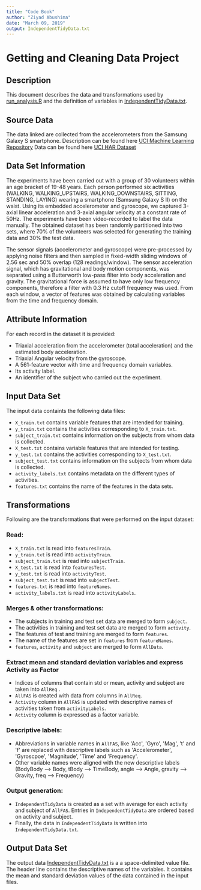 ```yaml
---
title: "Code Book"
author: "Ziyad Abushima"
date: "March 09, 2019"
output: IndependentTidyData.txt
---
```

# Getting and Cleaning Data Project

## Description
This document describes the data and transformations used by [run_analysis.R](https://github.com/zabushim/GettingCleaningDataProject/blob/master/run_analysis.R) and the definition of variables in [IndependentTidyData.txt](https://github.com/zabushim/GettingCleaningDataProject/blob/master/IndependentTidyData.txt).

## Source Data
The data linked are collected from the accelerometers from the Samsung Galaxy S smartphone. 
Description can be found here [UCI Machine Learning Repository](http://archive.ics.uci.edu/ml/datasets/Human+Activity+Recognition+Using+Smartphones)
Data can be found here [UCI HAR Dataset](https://d396qusza40orc.cloudfront.net/getdata%2Fprojectfiles%2FUCI%20HAR%20Dataset.zip)

## Data Set Information
The experiments have been carried out with a group of 30 volunteers within an age bracket of 19-48 years. Each person performed six activities (WALKING, WALKING_UPSTAIRS, WALKING_DOWNSTAIRS, SITTING, STANDING, LAYING) wearing a smartphone (Samsung Galaxy S II) on the waist. Using its embedded accelerometer and gyroscope, we captured 3-axial linear acceleration and 3-axial angular velocity at a constant rate of 50Hz. The experiments have been video-recorded to label the data manually. The obtained dataset has been randomly partitioned into two sets, where 70% of the volunteers was selected for generating the training data and 30% the test data. 

The sensor signals (accelerometer and gyroscope) were pre-processed by applying noise filters and then sampled in fixed-width sliding windows of 2.56 sec and 50% overlap (128 readings/window). The sensor acceleration signal, which has gravitational and body motion components, was separated using a Butterworth low-pass filter into body acceleration and gravity. The gravitational force is assumed to have only low frequency components, therefore a filter with 0.3 Hz cutoff frequency was used. From each window, a vector of features was obtained by calculating variables from the time and frequency domain.

## Attribute Information
For each record in the dataset it is provided: 
- Triaxial acceleration from the accelerometer (total acceleration) and the estimated body acceleration. 
- Triaxial Angular velocity from the gyroscope. 
- A 561-feature vector with time and frequency domain variables. 
- Its activity label. 
- An identifier of the subject who carried out the experiment.

## Input Data Set

The input data containts the following data files:

- `X_train.txt` contains variable features that are intended for training.
- `y_train.txt` contains the activities corresponding to `X_train.txt`.
- `subject_train.txt` contains information on the subjects from whom data is collected.
- `X_test.txt` contains variable features that are intended for testing.
- `y_test.txt` contains the activities corresponding to `X_test.txt`.
- `subject_test.txt` contains information on the subjects from whom data is collected.
- `activity_labels.txt` contains metadata on the different types of activities.
- `features.txt` contains the name of the features in the data sets.

## Transformations

Following are the transformations that were performed on the input dataset:

### Read:
- `X_train.txt` is read into `featuresTrain`.
- `y_train.txt` is read into `activityTrain`.
- `subject_train.txt` is read into `subjectTrain`.
- `X_test.txt` is read into `featuresTest`.
- `y_test.txt` is read into `activityTest`.
- `subject_test.txt` is read into `subjectTest`.
- `features.txt` is read into `featureNames`.
- `activity_labels.txt` is read into `activityLabels`.

### Merges & other transformations:
- The subjects in training and test set data are merged to form `subject`.
- The activities in training and test set data are merged to form `activity`.
- The features of test and training are merged to form `features`.
- The name of the features are set in `features` from `featureNames`.
- `features`, `activity` and `subject` are merged to form `AllData`.

### Extract mean and standard deviation variables and express Activity as Factor
- Indices of columns that contain std or mean, activity and subject are taken into `AllReq` .
- `AllFAS` is created with data from columns in `AllReq`.
- `Activity` column in `AllFAS` is updated with descriptive names of activities taken from `activityLabels`. 
- `Activity` column is expressed as a factor variable.

### Descriptive labels:
- Abbreviations in variable names in `AllFAS`, like 'Acc', 'Gyro', 'Mag', 't' and 'f' are replaced with descriptive labels such as 'Accelerometer', 'Gyroscpoe', 'Magnitude', 'Time' and 'Frequency'.
- Other variable names were aligned with the new descriptive labels (BodyBody --> Body, tBody --> TimeBody, angle --> Angle, gravity --> Gravity, freq --> Frequency)

### Output generation:
- `IndependentTidyData` is created as a set with average for each activity and subject of `AllFAS`. Entries in `IndependentTidyData` are ordered based on activity and subject.
- Finally, the data in `IndependentTidyData` is written into `IndependentTidyData.txt`.

## Output Data Set
The output data [IndependentTidyData.txt](https://github.com/zabushim/GettingCleaningDataProject/blob/master/IndependentTidyData.txt) is a a space-delimited value file. 
The header line contains the descriptive names of the variables. It contains the mean and standard deviation values of the data contained in the input files.
